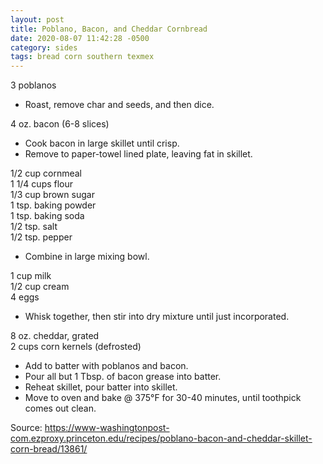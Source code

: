 ```yaml
---
layout: post
title: Poblano, Bacon, and Cheddar Cornbread
date: 2020-08-07 11:42:28 -0500
category: sides
tags: bread corn southern texmex
---
```

3 poblanos  

  * Roast, remove char and seeds, and then dice.

4 oz. bacon (6-8 slices)  

  * Cook bacon in large skillet until crisp.
  * Remove to paper-towel lined plate, leaving fat in skillet.

1/2 cup cornmeal  
1 1/4 cups flour  
1/3 cup brown sugar  
1 tsp. baking powder  
1 tsp. baking soda  
1/2 tsp. salt  
1/2 tsp. pepper  

  * Combine in large mixing bowl.

1 cup milk  
1/2 cup cream  
4 eggs  

  * Whisk together, then stir into dry mixture until just incorporated.

8 oz. cheddar, grated  
2 cups corn kernels (defrosted)  

  * Add to batter with poblanos and bacon.
  * Pour all but 1 Tbsp. of bacon grease into batter.
  * Reheat skillet, pour batter into skillet.
  * Move to oven and bake @ 375°F for 30-40 minutes, until toothpick comes out clean.

Source: <a href="https://www-washingtonpost-com.ezproxy.princeton.edu/recipes/poblano-bacon-and-cheddar-skillet-corn-bread/13861/">https://www-washingtonpost-com.ezproxy.princeton.edu/recipes/poblano-bacon-and-cheddar-skillet-corn-bread/13861/</a>
